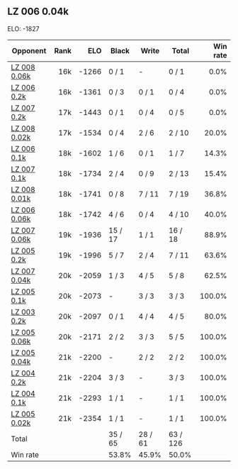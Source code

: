 ## LZ 006 0.04k ##

ELO: -1827

Opponent | Rank | ELO | Black | Write | Total | Win rate
---------|-----:|----:|-------|-------|-------|-------:
[LZ 008 0.06k](LZ%20008%200.06k.md) | 16k | -1266 | 0 / 1 | - | 0 / 1 | 0.0%
[LZ 006 0.2k](LZ%20006%200.2k.md) | 16k | -1361 | 0 / 3 | 0 / 1 | 0 / 4 | 0.0%
[LZ 007 0.2k](LZ%20007%200.2k.md) | 17k | -1443 | 0 / 1 | 0 / 4 | 0 / 5 | 0.0%
[LZ 008 0.02k](LZ%20008%200.02k.md) | 17k | -1534 | 0 / 4 | 2 / 6 | 2 / 10 | 20.0%
[LZ 006 0.1k](LZ%20006%200.1k.md) | 18k | -1602 | 1 / 6 | 0 / 1 | 1 / 7 | 14.3%
[LZ 007 0.1k](LZ%20007%200.1k.md) | 18k | -1734 | 2 / 4 | 0 / 9 | 2 / 13 | 15.4%
[LZ 008 0.01k](LZ%20008%200.01k.md) | 18k | -1741 | 0 / 8 | 7 / 11 | 7 / 19 | 36.8%
[LZ 006 0.06k](LZ%20006%200.06k.md) | 18k | -1742 | 4 / 6 | 0 / 4 | 4 / 10 | 40.0%
[LZ 007 0.06k](LZ%20007%200.06k.md) | 19k | -1936 | 15 / 17 | 1 / 1 | 16 / 18 | 88.9%
[LZ 005 0.2k](LZ%20005%200.2k.md) | 19k | -1996 | 5 / 7 | 2 / 4 | 7 / 11 | 63.6%
[LZ 007 0.04k](LZ%20007%200.04k.md) | 20k | -2059 | 1 / 3 | 4 / 5 | 5 / 8 | 62.5%
[LZ 005 0.1k](LZ%20005%200.1k.md) | 20k | -2073 | - | 3 / 3 | 3 / 3 | 100.0%
[LZ 003 0.2k](LZ%20003%200.2k.md) | 20k | -2097 | 0 / 1 | 4 / 4 | 4 / 5 | 80.0%
[LZ 005 0.06k](LZ%20005%200.06k.md) | 20k | -2171 | 2 / 2 | 3 / 3 | 5 / 5 | 100.0%
[LZ 005 0.04k](LZ%20005%200.04k.md) | 21k | -2200 | - | 2 / 2 | 2 / 2 | 100.0%
[LZ 004 0.2k](LZ%20004%200.2k.md) | 21k | -2204 | 3 / 3 | - | 3 / 3 | 100.0%
[LZ 004 0.1k](LZ%20004%200.1k.md) | 21k | -2293 | 1 / 1 | - | 1 / 1 | 100.0%
[LZ 005 0.02k](LZ%20005%200.02k.md) | 21k | -2354 | 1 / 1 | - | 1 / 1 | 100.0%
Total | | | 35 / 65 | 28 / 61 | 63 / 126 | 
Win rate| | | 53.8% | 45.9% | 50.0% | 
